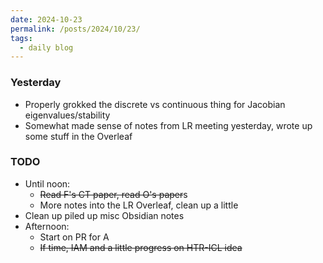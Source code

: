 ```yaml
---
date: 2024-10-23
permalink: /posts/2024/10/23/
tags:
  - daily blog
---
```


### Yesterday
- Properly grokked the discrete vs continuous thing for Jacobian eigenvalues/stability
- Somewhat made sense of notes from LR meeting yesterday, wrote up some stuff in the Overleaf
### TODO
- Until noon:
  - ~~Read F's CT paper, read O's paper~~s
  - More notes into the LR Overleaf, clean up a little
- Clean up piled up misc Obsidian notes
- Afternoon:
  - Start on PR for A
  - ~~If time, IAM and a little progress on HTR-ICL idea~~

